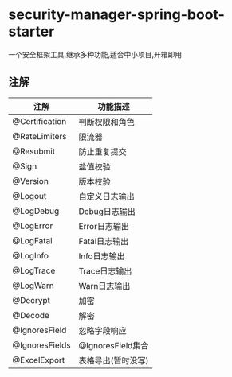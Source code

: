 # security-manager-spring-boot-starter
一个安全框架工具,继承多种功能,适合中小项目,开箱即用

## 注解

|注解|功能描述|
|---|---|
@Certification|判断权限和角色
@RateLimiters|限流器
@Resubmit|防止重复提交
@Sign|盐值校验
@Version|版本校验
@Logout|自定义日志输出
@LogDebug|Debug日志输出
@LogError|Error日志输出
@LogFatal|Fatal日志输出
@LogInfo|Info日志输出
@LogTrace|Trace日志输出
@LogWarn|Warn日志输出
@Decrypt|加密
@Decode|解密
@IgnoresField|忽略字段响应
@IgnoresFields|@IgnoresField集合
@ExcelExport|表格导出(暂时没写)


